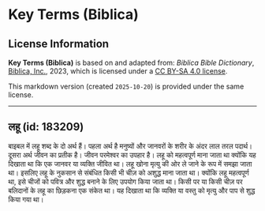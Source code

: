 # Key Terms (Biblica)

## License Information

**Key Terms (Biblica)** is based on and adapted from: _Biblica Bible Dictionary_, [Biblica, Inc.](https://www.biblica.com/), 2023, which is licensed under a [CC BY-SA 4.0 license](https://creativecommons.org/licenses/by-sa/4.0/legalcode.en).

This markdown version (created `2025-10-20`) is provided under the same license.



--------------------------------

## लहू (id: 183209)

बाइबल में लहू शब्द के दो अर्थ हैं। पहला अर्थ है मनुष्यों और जानवरों के शरीर के अंदर लाल तरल पदार्थ। दूसरा अर्थ जीवन का प्रतीक है। जीवन परमेश्वर का उपहार है। लहू को महत्वपूर्ण माना जाता था क्योंकि यह दिखाता था कि एक जानवर या व्यक्ति जीवित था। लहू खोना मृत्यु की ओर ले जाने के रूप में समझा जाता था। इसलिए लहू के नुकसान से संबंधित किसी भी चीज़ को अशुद्ध माना जाता था। क्योंकि लहू महत्वपूर्ण था, इसे चीजों को पवित्र और शुद्ध बनाने के लिए उपयोग किया जाता था। किसी पर या किसी चीज़ पर बलिदानों के लहू का छिड़कना एक संकेत था। यह दिखाता था कि व्यक्ति या वस्तु को मृत्यु और पाप से शुद्ध किया गया था।


